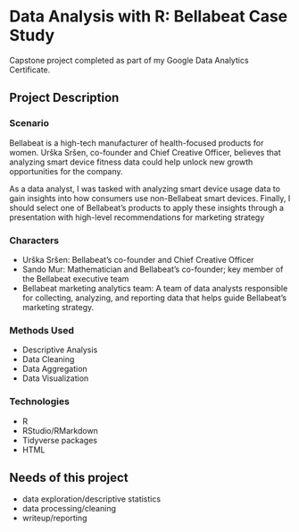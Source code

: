 # Data Analysis with R: Bellabeat Case Study
Capstone project completed as part of my Google Data Analytics Certificate. 

## Project Description

### Scenario
Bellabeat is a high-tech manufacturer of health-focused products for women. Urška Sršen, co-founder and
Chief Creative Officer, believes that analyzing smart device fitness data could help unlock new growth
opportunities for the company. 

As a data analyst, I was tasked with analyzing smart device usage data to gain insights into how consumers
use non-Bellabeat smart devices. Finally, I should select one of Bellabeat’s products to apply these insights
through a presentation with high-level recommendations for marketing strategy

### Characters
* Urška Sršen: Bellabeat’s co-founder and Chief Creative Officer
* Sando Mur: Mathematician and Bellabeat’s co-founder; key member of the Bellabeat executive team
* Bellabeat marketing analytics team: A team of data analysts responsible for collecting, analyzing,
  and reporting data that helps guide Bellabeat’s marketing strategy.

### Methods Used
* Descriptive Analysis
* Data Cleaning
* Data Aggregation
* Data Visualization

### Technologies
* R 
* RStudio/RMarkdown
* Tidyverse packages
* HTML


## Needs of this project

- data exploration/descriptive statistics
- data processing/cleaning
- writeup/reporting
